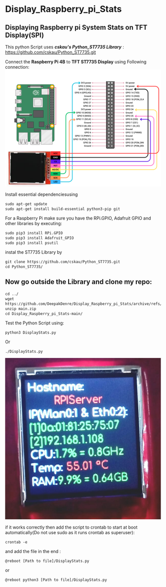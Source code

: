 # Display_Raspberry_pi_Stats
## Displaying Raspberry pi System Stats on TFT Display(SPI)
This python Script uses _**cskau's Python_ST7735 Library**_ :
https://github.com/cskau/Python_ST7735.git

Connect the **Raspberry Pi 4B** to **TFT ST7735 Display** using Following connection:
![Connection Of raspberry Pi 4B with TFT ST7735 Display.](Raspberry_RFT_Connection_diagram.png)

Install essential dependenciesusing
```
sudo apt-get update
sudo apt-get install build-essential python3-pip git
```

For a Raspberry Pi make sure you have the RPi.GPIO, Adafruit GPIO and other libraries by executing:
```
sudo pip3 install RPi.GPIO
sudo pip3 install Adafruit_GPIO
sudo pip3 install psutil
```

instal the ST7735 Library by 
```
git clone https://github.com/cskau/Python_ST7735.git
cd Python_ST7735/
```
## Now go outside the Library and clone my repo:
```
cd ../
wget https://github.com/DeepakDenre/Display_Raspberry_pi_Stats/archive/refs/heads/main.zip
unzip main.zip
cd Display_Raspberry_pi_Stats-main/
```

Test the Python Script using:
```
python3 DisplayStats.py
```
Or
```
./DisplayStats.py
```
![Display Raspberry pi 4B stats on ST7735 TFT Display](DisplayExample.jpeg)


if it works correctly then add the script to crontab to start at boot automatically(Do not use sudo as it runs crontab as superuser):
```
crontab -e
```
and add the file in the end :
```
@reboot [Path to file]/DisplayStats.py
```
or 
```
@reboot python3 [Path to file]/DisplayStats.py
```

